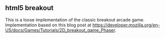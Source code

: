 ## html5 breakout

This is a loose implementation of the classic breakout arcade game. Implementation based on this blog post at https://developer.mozilla.org/en-US/docs/Games/Tutorials/2D_breakout_game_Phaser.

